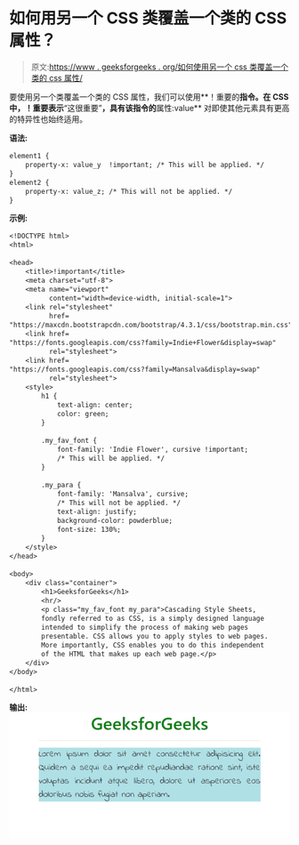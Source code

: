 # 如何用另一个 CSS 类覆盖一个类的 CSS 属性？

> 原文:[https://www . geeksforgeeks . org/如何使用另一个 css 类覆盖一个类的 css 属性/](https://www.geeksforgeeks.org/how-to-override-the-css-properties-of-a-class-using-another-css-class/)

要使用另一个类覆盖一个类的 CSS 属性，我们可以使用**！重要的**指令。在 CSS 中，！重要表示**“这很重要”**，具有该指令的**属性:value** 对即使其他元素具有更高的特异性也始终适用。

**语法:**

```
element1 {
    property-x: value_y  !important; /* This will be applied. */
}
element2 {
    property-x: value_z; /* This will not be applied. */
}

```

**示例:**

```
<!DOCTYPE html>
<html>

<head>
    <title>!important</title>
    <meta charset="utf-8">
    <meta name="viewport" 
          content="width=device-width, initial-scale=1">
    <link rel="stylesheet" 
          href=
"https://maxcdn.bootstrapcdn.com/bootstrap/4.3.1/css/bootstrap.min.css">
    <link href=
"https://fonts.googleapis.com/css?family=Indie+Flower&display=swap" 
          rel="stylesheet">
    <link href=
"https://fonts.googleapis.com/css?family=Mansalva&display=swap"
          rel="stylesheet">
    <style>
        h1 {
            text-align: center;
            color: green;
        }

        .my_fav_font {
            font-family: 'Indie Flower', cursive !important;
            /* This will be applied. */
        }

        .my_para {
            font-family: 'Mansalva', cursive;
            /* This will not be applied. */
            text-align: justify;
            background-color: powderblue;
            font-size: 130%;
        }
    </style>
</head>

<body>
    <div class="container">
        <h1>GeeksforGeeks</h1>
        <hr/>
        <p class="my_fav_font my_para">Cascading Style Sheets,
        fondly referred to as CSS, is a simply designed language
        intended to simplify the process of making web pages
        presentable. CSS allows you to apply styles to web pages.
        More importantly, CSS enables you to do this independent 
        of the HTML that makes up each web page.</p>
    </div>
</body>

</html>
```

**输出:**
![!important_output](img/1ea2ab4905dd883fdd47c3be0ec2a92c.png)